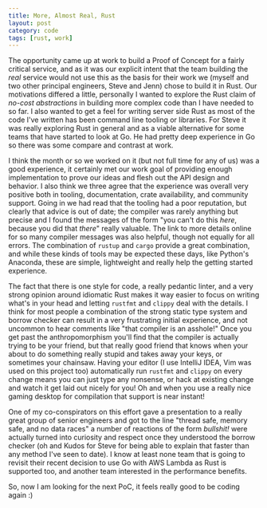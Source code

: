 ```yaml
---
title: More, Almost Real, Rust
layout: post
category: code
tags: [rust, work]
---
```


The opportunity came up at work to build a Proof of Concept for a fairly critical service, and as it was our explicit intent that the team building the *real* service would not use this as the basis for their work we (myself and two other principal engineers, Steve and Jenn) chose to build it in Rust. Our motivations differed a little, personally I wanted to explore the Rust claim of *no-cost abstractions* in building more complex code than I have needed to so far. I also wanted to get a feel for writing server side Rust as most of the code I've written has been command line tooling or libraries. For Steve it was really exploring Rust in general and as a viable alternative for some teams that have started to look at Go. He had pretty deep experience in Go so there was some compare and contrast at work.

I think the month or so we worked on it (but not full time for any of us) was a good experience, it certainly met our work goal of providing enough implementation to prove our ideas and flesh out the API design and behavior. I also think we three agree that the experience was overall very positive both in tooling, documentation, crate availability, and community support. Going in we had read that the tooling had a poor reputation, but clearly that advice is out of date; the compiler was rarely anything but precise and I found the messages of the form "you can't do this *here*, because you did that *there*" really valuable. The link to more details online for so many compiler messages was also helpful, though not equally for all errors. The combination of `rustup` and `cargo` provide a great combination, and while these kinds of tools may be expected these days, like Python's Anaconda, these are simple, lightweight and really help the getting started experience. 

The fact that there is one style for code, a really pedantic linter, and a very strong opinion around idiomatic Rust makes it way easier to focus on writing what's in your head and letting `rustfmt` and `clippy` deal with the details. I think for most people a combination of the strong static type system and borrow checker can result in a very frustrating initial experience, and not uncommon to hear comments like "that compiler is an asshole!" Once you get past the anthropomorphism you'll find that the compiler is actually trying to be your friend, but that really good friend that knows when your about to do something really stupid and takes away your keys, or sometimes your chainsaw. Having your editor (I use IntelliJ IDEA, Vim was used on this project too) automatically run  `rustfmt` and `clippy` on every change means you can just type any nonsense, or hack at existing change and watch it get laid out nicely for you! Oh and when you use a really nice gaming desktop for compilation that support is near instant!

One of my co-conspirators on this effort gave a presentation to a really great group of senior engineers and got to the line "thread safe, memory safe, and no data races" a number of reactions of the form *bullshit!* were actually turned into curiosity and respect once they understood the borrow checker (oh and Kudos for Steve for being able to explain that faster than any method I've seen to date). I know at least none team that is going to revisit their recent decision to use Go with AWS Lambda as Rust is supported too, and another team interested in the performance benefits. 

So, now I am looking for the next PoC, it feels really good to be coding again :)
